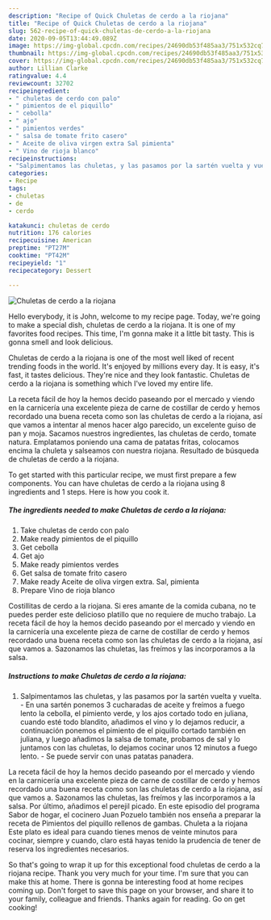 ```yaml
---
description: "Recipe of Quick Chuletas de cerdo a la riojana"
title: "Recipe of Quick Chuletas de cerdo a la riojana"
slug: 562-recipe-of-quick-chuletas-de-cerdo-a-la-riojana
date: 2020-09-05T13:44:49.089Z
image: https://img-global.cpcdn.com/recipes/24690db53f485aa3/751x532cq70/chuletas-de-cerdo-a-la-riojana-foto-principal.jpg
thumbnail: https://img-global.cpcdn.com/recipes/24690db53f485aa3/751x532cq70/chuletas-de-cerdo-a-la-riojana-foto-principal.jpg
cover: https://img-global.cpcdn.com/recipes/24690db53f485aa3/751x532cq70/chuletas-de-cerdo-a-la-riojana-foto-principal.jpg
author: Lillian Clarke
ratingvalue: 4.4
reviewcount: 32702
recipeingredient:
- " chuletas de cerdo con palo"
- " pimientos de el piquillo"
- " cebolla"
- " ajo"
- " pimientos verdes"
- " salsa de tomate frito casero"
- " Aceite de oliva virgen extra Sal pimienta"
- " Vino de rioja blanco"
recipeinstructions:
- "Salpimentamos las chuletas, y las pasamos por la sartén vuelta y vuelta. En una sartén ponemos 3 cucharadas de aceite y freímos a fuego lento la cebolla, el pimiento verde, y los ajos cortado todo en juliana, cuando esté todo blandito, añadimos el vino y lo dejamos reducir, a continuación ponemos el pimiento de el piquillo cortado también en juliana, y luego añadimos la salsa de tomate, probamos de sal y lo juntamos con las chuletas, lo dejamos cocinar unos 12 minutos  a fuego lento. Se puede servir con unas patatas panadera."
categories:
- Recipe
tags:
- chuletas
- de
- cerdo

katakunci: chuletas de cerdo 
nutrition: 176 calories
recipecuisine: American
preptime: "PT27M"
cooktime: "PT42M"
recipeyield: "1"
recipecategory: Dessert

---
```



![Chuletas de cerdo a la riojana](https://img-global.cpcdn.com/recipes/24690db53f485aa3/751x532cq70/chuletas-de-cerdo-a-la-riojana-foto-principal.jpg)

Hello everybody, it is John, welcome to my recipe page. Today, we're going to make a special dish, chuletas de cerdo a la riojana. It is one of my favorites food recipes. This time, I'm gonna make it a little bit tasty. This is gonna smell and look delicious.

Chuletas de cerdo a la riojana is one of the most well liked of recent trending foods in the world. It's enjoyed by millions every day. It is easy, it's fast, it tastes delicious. They're nice and they look fantastic. Chuletas de cerdo a la riojana is something which I've loved my entire life.

La receta fácil de hoy la hemos decido paseando por el mercado y viendo en la carnicería una excelente pieza de carne de costillar de cerdo y hemos recordado una buena receta como son las chuletas de cerdo a la riojana, así que vamos a intentar al menos hacer algo parecido, un excelente guiso de pan y moja. Sacamos nuestros ingredientes, las chuletas de cerdo, tomate natura. Emplatamos poniendo una cama de patatas fritas, colocamos encima la chuleta y salseamos con nuestra riojana. Resultado de búsqueda de chuletas de cerdo a la riojana.


To get started with this particular recipe, we must first prepare a few components. You can have chuletas de cerdo a la riojana using 8 ingredients and 1 steps. Here is how you cook it.

<!--inarticleads1-->

##### The ingredients needed to make Chuletas de cerdo a la riojana:

1. Take  chuletas de cerdo con palo
1. Make ready  pimientos de el piquillo
1. Get  cebolla
1. Get  ajo
1. Make ready  pimientos verdes
1. Get  salsa de tomate frito casero
1. Make ready  Aceite de oliva virgen extra. Sal, pimienta
1. Prepare  Vino de rioja blanco


Costillitas de cerdo a la riojana. Si eres amante de la comida cubana, no te puedes perder este delicioso platillo que no requiere de mucho trabajo. La receta fácil de hoy la hemos decido paseando por el mercado y viendo en la carnicería una excelente pieza de carne de costillar de cerdo y hemos recordado una buena receta como son las chuletas de cerdo a la riojana, así que vamos a. Sazonamos las chuletas, las freímos y las incorporamos a la salsa. 

<!--inarticleads2-->

##### Instructions to make Chuletas de cerdo a la riojana:

1. Salpimentamos las chuletas, y las pasamos por la sartén vuelta y vuelta. - En una sartén ponemos 3 cucharadas de aceite y freímos a fuego lento la cebolla, el pimiento verde, y los ajos cortado todo en juliana, cuando esté todo blandito, añadimos el vino y lo dejamos reducir, a continuación ponemos el pimiento de el piquillo cortado también en juliana, y luego añadimos la salsa de tomate, probamos de sal y lo juntamos con las chuletas, lo dejamos cocinar unos 12 minutos  a fuego lento. - Se puede servir con unas patatas panadera.


La receta fácil de hoy la hemos decido paseando por el mercado y viendo en la carnicería una excelente pieza de carne de costillar de cerdo y hemos recordado una buena receta como son las chuletas de cerdo a la riojana, así que vamos a. Sazonamos las chuletas, las freímos y las incorporamos a la salsa. Por último, añadimos el perejil picado. En este episodio del programa Sabor de hogar, el cocinero Juan Pozuelo también nos enseña a preparar la receta de Pimientos del piquillo rellenos de gambas. Chuleta a la riojana Este plato es ideal para cuando tienes menos de veinte minutos para cocinar, siempre y cuando, claro está hayas tenido la prudencia de tener de reserva los ingredientes necesarios. 

So that's going to wrap it up for this exceptional food chuletas de cerdo a la riojana recipe. Thank you very much for your time. I'm sure that you can make this at home. There is gonna be interesting food at home recipes coming up. Don't forget to save this page on your browser, and share it to your family, colleague and friends. Thanks again for reading. Go on get cooking!
